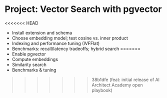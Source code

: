 # Project: Vector Search with pgvector
<<<<<<< HEAD

- Install extension and schema
- Choose embedding model; test cosine vs. inner product
- Indexing and performance tuning (IVFFlat)
- Benchmarks: recall/latency tradeoffs; hybrid search
=======
- Enable pgvector
- Compute embeddings
- Similarity search
- Benchmarks & tuning
>>>>>>> 38b1dfe (feat: initial release of AI Architect Academy open playbook)
